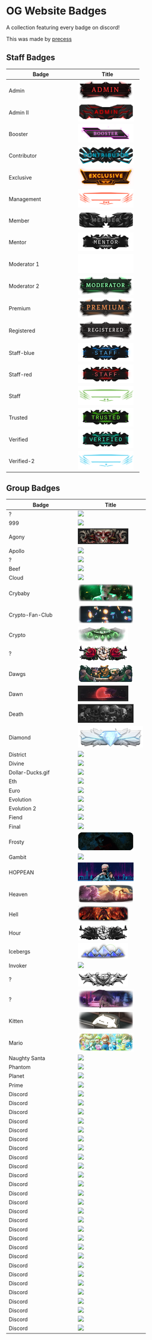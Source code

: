 # OG Website Badges

A collection featuring every badge on discord!

This was made by <a href="https://github.com/precess">precess</a>

## Staff Badges

| ㅤㅤㅤㅤㅤBadgeㅤㅤㅤㅤㅤ | ㅤㅤㅤㅤㅤTitleㅤㅤㅤㅤㅤ |
| --- | --- |
Admin | <img  src="/images/Staff/admin.png" href="https://discord.com/assets/498591d63b352256a1bf18061eff9d57.svg"> 
Admin II | <img  src="/images/Staff/admin-2.png" href="https://discord.com/assets/8599b8b3d7917b5e7180e898a835f780.svg">
Booster | <img  src="/images/Staff/booster.gif" href="https://discord.com/assets/e666a84a7a5ea2abbbfa73adf22e627b.svg" >
Contributor | <img  src="/images/Staff/contributor.png" href="https://discord.com/assets/ec8e92568a7c8f19a052ef42f862ff18.svg" >
Exclusive | <img  src="/images/Staff/exclusive.png" href="https://discord.com/assets/efcc751513ec434ea4275ecda4f61136.svg" >
Management | <img  src="/images/Staff/management.png" href="https://discord.com/assets/9f00b18e292e10fc0ae84ff5332e8b0b.svg" >
Member | <img  src="/images/Staff/member.png" href="https://discord.com/assets/48d5bdcffe9e7848067c2e187f1ef951.svg" >
Mentor | <img  src="/images/Staff/mentor.png" href="https://discord.com/assets/34306011e46e87f8ef25f3415d3b99ca.svg" >
Moderator 1| <img  src="/images/Staff/moderator-1.png" href="https://discord.com/assets/c981e58b5ea4b7fedd3a643cf0c60564.svg" >
Moderator 2 | <img  src="/images/Staff/Moderator-3.png" href="https://discord.com/assets/26c7a60fb1654315e0be26107bd47470.svg" >
Premium | <img  src="/images/Staff/premium.png" href="https://discord.com/assets/24d05f3b46a110e538674edbac0db4cd.svg" >
Registered | <img  src="/images/Staff/registered.png" href="https://discord.com/assets/b802e9af134ff492276d94220e36ec5c.svg" >
Staff-blue | <img  src="/images/Staff/staff-blue.png" href="https://discord.com/assets/8353d89b529e13365c415aef08d1d1f4.svg" >
Staff-red | <img  src="/images/Staff/staff-red.png" href="https://discord.com/assets/f599063762165e0d23e8b11b684765a8.svg" >
Staff | <img  src="/images/Staff/staff.png" href="https://discord.com/assets/f599063762165e0d23e8b11b684765a8.svg" > 
Trusted | <img  src="/images/Staff/trusted.png" href="https://discord.com/assets/f599063762165e0d23e8b11b684765a8.svg" > 
Verified | <img  src="/images/Staff/verified.png" href="https://discord.com/assets/f599063762165e0d23e8b11b684765a8.svg" > 
Verified-2 | <img  src="/images/Staff/verified-2.png" href="https://discord.com/assets/f599063762165e0d23e8b11b684765a8.svg" > 

## Group Badges

| ㅤㅤㅤㅤㅤBadgeㅤㅤㅤㅤㅤ | ㅤㅤㅤㅤㅤTitleㅤㅤㅤㅤㅤ |
| --- | --- |
? | <img  src="/images/8x2Kw2G.png" href="https://discord.com/assets/f599063762165e0d23e8b11b684765a8.svg" >
999 | <img  src="/images/999.png" href="https://discord.com/assets/f599063762165e0d23e8b11b684765a8.svg" >
Agony | <img  src="/images/Agony.gif" href="https://discord.com/assets/f599063762165e0d23e8b11b684765a8.svg" >
Apollo | <img  src="/images/Apollo.png" href="https://discord.com/assets/f599063762165e0d23e8b11b684765a8.svg" >
? | <img  src="/images/B5DFsdY.png" href="https://discord.com/assets/f599063762165e0d23e8b11b684765a8.svg" >
Beef | <img  src="/images/Boosters.gif" href="https://discord.com/assets/f599063762165e0d23e8b11b684765a8.svg" >
Cloud | <img  src="/images/Cloud.png" href="https://discord.com/assets/f599063762165e0d23e8b11b684765a8.svg" >
Crybaby | <img  src="/images/Crybaby.png" href="https://discord.com/assets/f599063762165e0d23e8b11b684765a8.svg" >
Crypto-Fan-Club | <img  src="/images/Crypto-Fan-Club.png" href="https://discord.com/assets/f599063762165e0d23e8b11b684765a8.svg" >
Crypto | <img  src="/images/Crypto.png" href="https://discord.com/assets/f599063762165e0d23e8b11b684765a8.svg" >
? | <img  src="/images/DNH0f1I.gif" href="https://discord.com/assets/f599063762165e0d23e8b11b684765a8.svg" >
Dawgs | <img  src="/images/Dawgs.gif" href="https://discord.com/assets/f599063762165e0d23e8b11b684765a8.svg" >
Dawn | <img  src="/images/Dawn.gif" href="https://discord.com/assets/f599063762165e0d23e8b11b684765a8.svg" >
Death | <img  src="/images/Death.png" href="https://discord.com/assets/f599063762165e0d23e8b11b684765a8.svg" >
Diamond | <img  src="/images/Diamond.gif" href="https://discord.com/assets/f599063762165e0d23e8b11b684765a8.svg" >
District | <img  src="/images/District.png" href="https://discord.com/assets/f599063762165e0d23e8b11b684765a8.svg" >
Divine | <img  src="/images/Divine.png" href="https://discord.com/assets/f599063762165e0d23e8b11b684765a8.svg" >
Dollar-Ducks.gif | <img  src="/images/Dollar-Ducks.gif" href="https://discord.com/assets/f599063762165e0d23e8b11b684765a8.svg" >
Eth | <img  src="/images/Eth.png" href="https://discord.com/assets/f599063762165e0d23e8b11b684765a8.svg" >
Euro | <img  src="/images/Euro.png" href="https://discord.com/assets/f599063762165e0d23e8b11b684765a8.svg" >
Evolution | <img  src="/images/Evolution.png" href="https://discord.com/assets/f599063762165e0d23e8b11b684765a8.svg" >
Evolution 2 | <img  src="/images/Evolution-2.png" href="https://discord.com/assets/f599063762165e0d23e8b11b684765a8.svg" >
Fiend | <img  src="/images/Fiend.png" href="https://discord.com/assets/f599063762165e0d23e8b11b684765a8.svg" >
Final | <img  src="/images/Final.png" href="https://discord.com/assets/f599063762165e0d23e8b11b684765a8.svg" >
Frosty | <img  src="/images/Frosty.gif" href="https://discord.com/assets/f599063762165e0d23e8b11b684765a8.svg" >
Gambit | <img  src="/images/Gambit.png" href="https://discord.com/assets/f599063762165e0d23e8b11b684765a8.svg" >
HOPPEAN | <img  src="/images/HOPPEAN.gif" href="https://discord.com/assets/f599063762165e0d23e8b11b684765a8.svg" >
Heaven | <img  src="/images/Heaven.png" href="https://discord.com/assets/f599063762165e0d23e8b11b684765a8.svg" >
Hell | <img  src="/images/Hell.png" href="https://discord.com/assets/f599063762165e0d23e8b11b684765a8.svg" >
Hour | <img  src="/images/Hour.gif" href="https://discord.com/assets/f599063762165e0d23e8b11b684765a8.svg" >
Icebergs | <img  src="/images/Icebergs.png" href="https://discord.com/assets/f599063762165e0d23e8b11b684765a8.svg" >
Invoker | <img  src="/images/Invoker.png" href="https://discord.com/assets/f599063762165e0d23e8b11b684765a8.svg" >
? | <img  src="/images/JSPaPI7.png" href="https://discord.com/assets/f599063762165e0d23e8b11b684765a8.svg" >
? | <img  src="/images/JWSlawf.png" href="https://discord.com/assets/f599063762165e0d23e8b11b684765a8.svg" >
Kitten | <img  src="/images/Kitten.png" href="https://discord.com/assets/f599063762165e0d23e8b11b684765a8.svg" >
Mario | <img  src="/images/Mario.png" href="https://discord.com/assets/f599063762165e0d23e8b11b684765a8.svg" >
Naughty Santa | <img  src="/images/Naughty-Santa.gif" href="https://discord.com/assets/f599063762165e0d23e8b11b684765a8.svg" >
Phantom | <img  src="/images/Phantom.png" href="https://discord.com/assets/f599063762165e0d23e8b11b684765a8.svg" >
Planet | <img  src="/images/Planet.png" href="https://discord.com/assets/f599063762165e0d23e8b11b684765a8.svg" >
Prime | <img  src="/images/Prime.png" href="https://discord.com/assets/f599063762165e0d23e8b11b684765a8.svg" >
Discord | <img  src="/images/" href="https://discord.com/assets/f599063762165e0d23e8b11b684765a8.svg" >
Discord | <img  src="/images/" href="https://discord.com/assets/f599063762165e0d23e8b11b684765a8.svg" >
Discord | <img  src="/images/" href="https://discord.com/assets/f599063762165e0d23e8b11b684765a8.svg" >
Discord | <img  src="/images/" href="https://discord.com/assets/f599063762165e0d23e8b11b684765a8.svg" >
Discord | <img  src="/images/" href="https://discord.com/assets/f599063762165e0d23e8b11b684765a8.svg" >
Discord | <img  src="/images/" href="https://discord.com/assets/f599063762165e0d23e8b11b684765a8.svg" >
Discord | <img  src="/images/" href="https://discord.com/assets/f599063762165e0d23e8b11b684765a8.svg" >
Discord | <img  src="/images/" href="https://discord.com/assets/f599063762165e0d23e8b11b684765a8.svg" >
Discord | <img  src="/images/" href="https://discord.com/assets/f599063762165e0d23e8b11b684765a8.svg" >
Discord | <img  src="/images/" href="https://discord.com/assets/f599063762165e0d23e8b11b684765a8.svg" >
Discord | <img  src="/images/" href="https://discord.com/assets/f599063762165e0d23e8b11b684765a8.svg" >
Discord | <img  src="/images/" href="https://discord.com/assets/f599063762165e0d23e8b11b684765a8.svg" >
Discord | <img  src="/images/" href="https://discord.com/assets/f599063762165e0d23e8b11b684765a8.svg" >
Discord | <img  src="/images/" href="https://discord.com/assets/f599063762165e0d23e8b11b684765a8.svg" >
Discord | <img  src="/images/" href="https://discord.com/assets/f599063762165e0d23e8b11b684765a8.svg" >
Discord | <img  src="/images/" href="https://discord.com/assets/f599063762165e0d23e8b11b684765a8.svg" >
Discord | <img  src="/images/" href="https://discord.com/assets/f599063762165e0d23e8b11b684765a8.svg" >
Discord | <img  src="/images/" href="https://discord.com/assets/f599063762165e0d23e8b11b684765a8.svg" >
Discord | <img  src="/images/" href="https://discord.com/assets/f599063762165e0d23e8b11b684765a8.svg" >
Discord | <img  src="/images/" href="https://discord.com/assets/f599063762165e0d23e8b11b684765a8.svg" >
Discord | <img  src="/images/" href="https://discord.com/assets/f599063762165e0d23e8b11b684765a8.svg" >
Discord | <img  src="/images/" href="https://discord.com/assets/f599063762165e0d23e8b11b684765a8.svg" >
Discord | <img  src="/images/" href="https://discord.com/assets/f599063762165e0d23e8b11b684765a8.svg" >
Discord | <img  src="/images/" href="https://discord.com/assets/f599063762165e0d23e8b11b684765a8.svg" >
Discord | <img  src="/images/" href="https://discord.com/assets/f599063762165e0d23e8b11b684765a8.svg" >
Discord | <img  src="/images/" href="https://discord.com/assets/f599063762165e0d23e8b11b684765a8.svg" >
Discord | <img  src="/images/" href="https://discord.com/assets/f599063762165e0d23e8b11b684765a8.svg" >
